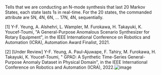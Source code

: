 Tells that we are conducting an N-mode synthesis that last 20 Markov States, each state lasts 1s in real-time. For the 20 states, the commanded attribute are 5N, 4N, 6N, … 17N, 4N, sequentially.

[1] Y-F. Yeung, A. Alshehri, L. Wampler, M. Furokawa, H. Takayuki, K. Youcef-Toumi, "A General-Purpose Anomalous Scenario Synthesizer for Rotary Equipment", in the IEEE International Conference on Robotics and Automation (ICRA), Automation Award Finalist, 2021. 

[2] [Under Review] Y-F. Yeung, A. Paul-Ajuwape, F. Tahiry, M. Furokawa, H. Takayuki, K. Youcef-Toumi, " GPAD: A Synthetic Time-Series General-Purpose Anomaly Dataset in Physical Domain", in the IEEE International Conference on Robotics and Automation (ICRA), 2022.![image](https://user-images.githubusercontent.com/86882294/134604542-6f8f5d38-8a23-4c9d-89b8-4537a3cc0858.png)
